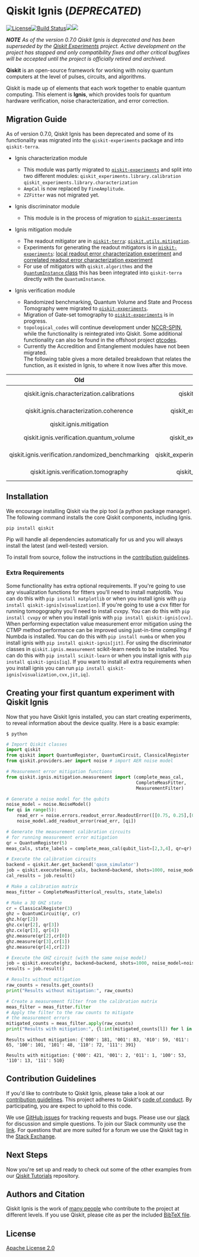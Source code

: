 # Qiskit Ignis (_DEPRECATED_)

[![License](https://img.shields.io/github/license/Qiskit/qiskit-ignis.svg?style=popout-square)](https://opensource.org/licenses/Apache-2.0)[![Build Status](https://img.shields.io/travis/com/Qiskit/qiskit-ignis/master.svg?style=popout-square)](https://travis-ci.com/Qiskit/qiskit-ignis)[![](https://img.shields.io/github/release/Qiskit/qiskit-ignis.svg?style=popout-square)](https://github.com/Qiskit/qiskit-ignis/releases)[![](https://img.shields.io/pypi/dm/qiskit-ignis.svg?style=popout-square)](https://pypi.org/project/qiskit-ignis/)

**_NOTE_** _As of the version 0.7.0 Qiskit Ignis is deprecated and has been
superseded by the
[Qiskit Experiments](https://github.com/Qiskit/qiskit-experiments) project.
Active development on the project has stopped and only compatibility fixes
and other critical bugfixes will be accepted until the project is officially
retired and archived._

**Qiskit** is an open-source framework for working with noisy quantum computers at the level of pulses, circuits, and algorithms.

Qiskit is made up of elements that each work together to enable quantum computing. This element is **Ignis**, which provides tools for quantum hardware verification, noise characterization, and error correction.

## Migration Guide

As of version 0.7.0, Qiskit Ignis has been deprecated and some of its functionality 
was migrated into the `qiskit-experiments` package and into `qiskit-terra`.

* Ignis characterization module

  * This module was partly migrated to [`qiskit-experiments`](https://github.com/Qiskit/qiskit-experiments) and split into two different modules:
  `qiskit_experiments.library.calibration`
  `qiskit_experiments.library.characterization`
  * `AmpCal` is now replaced by `FineAmplitude`.
  * `ZZFitter` was not migrated yet.
  
* Ignis discriminator module

  * This module is in the process of migration to [`qiskit-experiments`](https://github.com/Qiskit/qiskit-experiments)

* Ignis mitigation module

  * The readout mitigator are in [`qiskit-terra`](https://github.com/Qiskit/qiskit-terra): [`qiskit.utils.mitigation`](https://qiskit.org/documentation/apidoc/utils_mitigation.html).
  * Experiments for generating the readout mitigators is in  [`qiskit-experiments`](https://github.com/Qiskit/qiskit-experiments): [local readout error characterization experiment](https://qiskit.org/documentation/experiments/stubs/qiskit_experiments.library.characterization.LocalReadoutError.html) and [correlated readout error characterization experiment](https://qiskit.org/documentation/experiments/stubs/qiskit_experiments.library.characterization.CorrelatedReadoutError.html) 
  * For use of mitigators with `qiskit.algorithms` and the [`QuantumInstance` class](https://qiskit.org/documentation/stubs/qiskit.utils.QuantumInstance.html?highlight=quantuminstance#qiskit.utils.QuantumInstance)
    this has been integrated into `qiskit-terra` directly with the `QuantumInstance`.
  
* Ignis verification module

  * Randomized benchmarking, Quantum Volume and State and Process Tomography were migrated to [`qiskit-experiments`](https://github.com/Qiskit/qiskit-experiments).
  * Migration of Gate-set tomography to [`qiskit-experiments`](https://github.com/Qiskit/qiskit-experiments) is in progress.
  * `topological_codes` will continue development under [NCCR-SPIN](https://github.com/NCCR-SPIN/topological_codes/blob/master/README.md), while the functionality is reintegrated into Qiskit. Some additional functionality can also be found in the offshoot project [qtcodes](https://github.com/yaleqc/qtcodes).
  * Currently the Accredition and Entanglement modules have not been migrated.  
The following table gives a more detailed breakdown that relates the function, as it existed in Ignis, 
to where it now lives after this move.

| Old | New | Library |
| :---: | :---: | :---: |
| qiskit.ignis.characterization.calibrations | qiskit_experiments.library.calibration | qiskit-experiments |
| qiskit.ignis.characterization.coherence | qiskit_experiments.library.characterization | qiskit-experiments |
| qiskit.ignis.mitigation | qiskit_terra.mitigation | qiskit-terra |
| qiskit.ignis.verification.quantum_volume | qiskit_experiments.library.quantum_volume | qiskit-experiments |
| qiskit.ignis.verification.randomized_benchmarking | qiskit_experiments.library.randomized_benchmarking | qiskit-experiments |
| qiskit.ignis.verification.tomography | qiskit_experiments.library.tomography | qiskit-experiments |

## Installation

We encourage installing Qiskit via the pip tool (a python package manager). The following command installs the core Qiskit components, including Ignis.

```bash
pip install qiskit
```

Pip will handle all dependencies automatically for us and you will always install the latest (and well-tested) version.

To install from source, follow the instructions in the [contribution guidelines](./CONTRIBUTING.md).

### Extra Requirements

Some functionality has extra optional requirements. If you're going to use any
visualization functions for fitters you'll need to install matplotlib. You
can do this with `pip install matplotlib` or when you install ignis with
`pip install qiskit-ignis[visualization]`. If you're going to use a cvx fitter
for running tomogography you'll need to install cvxpy. You can do this with
`pip install cvxpy` or when you install ignis with
`pip install qiskit-ignis[cvx]`. When performing expectation value measurement
error mitigation using the CTMP method performance can be improved using
just-in-time compiling if Numbda is installed. You can do this with
`pip install numba` or when you install ignis with
`pip install qiskit-ignis[jit]`. For using the discriminator classes in
`qiskit.ignis.measurement` scikit-learn needs to be installed. You can do this with
`pip install scikit-learn` or when you install ignis with
`pip install qiskit-ignis[iq]`. If you want to install all extra requirements
when you install ignis you can run `pip install qiskit-ignis[visualization,cvx,jit,iq]`.

## Creating your first quantum experiment with Qiskit Ignis
Now that you have Qiskit Ignis installed, you can start creating experiments, to reveal information about the device quality. Here is a basic example:

```
$ python
```

```python
# Import Qiskit classes
import qiskit
from qiskit import QuantumRegister, QuantumCircuit, ClassicalRegister
from qiskit.providers.aer import noise # import AER noise model

# Measurement error mitigation functions
from qiskit.ignis.mitigation.measurement import (complete_meas_cal,
                                                 CompleteMeasFitter, 
                                                 MeasurementFilter)

# Generate a noise model for the qubits
noise_model = noise.NoiseModel()
for qi in range(5):
    read_err = noise.errors.readout_error.ReadoutError([[0.75, 0.25],[0.1, 0.9]])
    noise_model.add_readout_error(read_err, [qi])

# Generate the measurement calibration circuits
# for running measurement error mitigation
qr = QuantumRegister(5)
meas_cals, state_labels = complete_meas_cal(qubit_list=[2,3,4], qr=qr)

# Execute the calibration circuits
backend = qiskit.Aer.get_backend('qasm_simulator')
job = qiskit.execute(meas_cals, backend=backend, shots=1000, noise_model=noise_model)
cal_results = job.result()

# Make a calibration matrix
meas_fitter = CompleteMeasFitter(cal_results, state_labels)

# Make a 3Q GHZ state
cr = ClassicalRegister(3)
ghz = QuantumCircuit(qr, cr)
ghz.h(qr[2])
ghz.cx(qr[2], qr[3])
ghz.cx(qr[3], qr[4])
ghz.measure(qr[2],cr[0])
ghz.measure(qr[3],cr[1])
ghz.measure(qr[4],cr[2])

# Execute the GHZ circuit (with the same noise model)
job = qiskit.execute(ghz, backend=backend, shots=1000, noise_model=noise_model)
results = job.result()

# Results without mitigation
raw_counts = results.get_counts()
print("Results without mitigation:", raw_counts)

# Create a measurement filter from the calibration matrix
meas_filter = meas_fitter.filter
# Apply the filter to the raw counts to mitigate 
# the measurement errors
mitigated_counts = meas_filter.apply(raw_counts)
print("Results with mitigation:", {l:int(mitigated_counts[l]) for l in mitigated_counts})
```

```
Results without mitigation: {'000': 181, '001': 83, '010': 59, '011': 65, '100': 101, '101': 48, '110': 72, '111': 391}

Results with mitigation: {'000': 421, '001': 2, '011': 1, '100': 53, '110': 13, '111': 510}
```

## Contribution Guidelines

If you'd like to contribute to Qiskit Ignis, please take a look at our
[contribution guidelines](./CONTRIBUTING.md). This project adheres to Qiskit's [code of conduct](./CODE_OF_CONDUCT.md). By participating, you are expect to uphold to this code.

We use [GitHub issues](https://github.com/Qiskit/qiskit-ignis/issues) for tracking requests and bugs. Please use our [slack](https://qiskit.slack.com) for discussion and simple questions. To join our Slack community use the [link](https://join.slack.com/t/qiskit/shared_invite/enQtNDc2NjUzMjE4Mzc0LTMwZmE0YTM4ZThiNGJmODkzN2Y2NTNlMDIwYWNjYzA2ZmM1YTRlZGQ3OGM0NjcwMjZkZGE0MTA4MGQ1ZTVmYzk). For questions that are more suited for a forum we use the Qiskit tag in the [Stack Exchange](https://quantumcomputing.stackexchange.com/questions/tagged/qiskit).

## Next Steps

Now you're set up and ready to check out some of the other examples from our
[Qiskit Tutorials](https://github.com/Qiskit/qiskit-iqx-tutorials/tree/master/qiskit/advanced/ignis) repository.

## Authors and Citation

Qiskit Ignis is the work of [many people](https://github.com/Qiskit/qiskit-ignis/graphs/contributors) who contribute
to the project at different levels. If you use Qiskit, please cite as per the included [BibTeX file](https://github.com/Qiskit/qiskit/blob/master/Qiskit.bib).

## License

[Apache License 2.0](LICENSE.txt)
